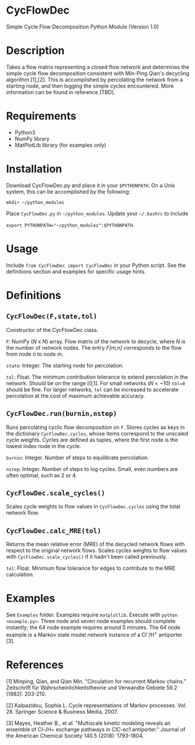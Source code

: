 # CycFlowDec
Simple Cycle Flow Decomposition Python Module (Version 1.0)

# Description
Takes a flow matrix representing a closed flow network and determines the simple cycle flow decomposition consistent with Min-Ping Qian's decycling algorithm [1],[2]. This is accomplished by percolating the network from a starting node, and then logging the simple cycles encountered. More information can be found in reference [TBD].

# Requirements
* Python3
* NumPy library
* MatPlotLib library (for examples only)

# Installation
Download CycFlowDec.py and place it in your `$PYTHONPATH`.  On a Unix system, this can be accomplished by the following:

`mkdir ~/python_modules`

Place `CycFlowDec.py` in `~/python_modules`. Update your `~/.bashrc` to include 

`export PYTHONPATH="~/python_modules":$PYTHONPATH`.

# Usage
Include `from CycFlowDec import CycFlowDec` in your Python script. See the definitions section and examples for specific usage hints.

# Definitions
## `CycFlowDec(F,state,tol)`
Constructor of the CycFlowDec class.

`F`: NumPy (*N* x *N*) array. Flow matrix of the network to decycle, where *N* is the number of network nodes.  The entry *F[m,n]* corresponds to the flow from node *n* to node *m*.

`state`: Integer. The starting node for percolation.

`tol`: Float. The minimum contribution tolerance to extend percolation in the network. Should be on the range \[0,1\]. For small networks (*N* < ~10) `tol=0` should be fine.  For larger networks, `tol` can be increased to accelerate percolation at the cost of maximum achievable accuracy.

## `CycFlowDec.run(burnin,nstep)`
Runs percolating cyclic flow decomposition on `F`. Stores cycles as keys in the dictionary `CycFlowDec.cycles`, whose items correspond to the unscaled cycle weights. Cycles are defined as tuples, where the first node is the lowest index node in the cycle.

`burnin`: Integer. Number of steps to equilibrate percolation.

`nstep`: Integer. Number of steps to log cycles. Small, even numbers are often optimal, such as 2 or 4.

## `CycFlowDec.scale_cycles()`
Scales cycle weights to flow values in `CycFlowDec.cycles` using the total network flow.

## `CycFlowDec.calc_MRE(tol)`
Returns the mean relative error (MRE) of the decycled network flows with respect to the original network flows. Scales cycles weights to flow values with `CycFlowDec.scale_cycles()` if it hadn't been called previously.

`tol`: Float. Minimum flow tolerance for edges to contribute to the MRE calculation.

# Examples
See `Examples` folder. Examples require `matplotlib`. Execute with `python <example.py>`.  Three node and seven node examples should complete instantly; the 64 node example requires around 5 minutes. The 64 node example is a Markov state model network instance of a Cl<sup>-</sup>/H<sup>+</sup> antiporter [3].

# References
[1] Minping, Qian, and Qian Min. "Circulation for recurrent Markov chains." Zeitschrift für Wahrscheinlichkeitstheorie und Verwandte Gebiete 59.2 (1982): 203-210.

[2] Kalpazidou, Sophia L. Cycle representations of Markov processes. Vol. 28. Springer Science & Business Media, 2007.

[3] Mayes, Heather B., et al. "Multiscale kinetic modeling reveals an ensemble of Cl–/H+ exchange pathways in ClC-ec1 antiporter." Journal of the American Chemical Society 140.5 (2018): 1793-1804.
